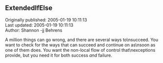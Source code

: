 ## ExtendedIfElse  
Originally published: 2005-01-19 10:11:13  
Last updated: 2005-01-19 10:11:13  
Author: Shannon -jj Behrens  
  
A million things can go wrong, and there are several ways to\nsucceed.  You want to check for the ways that can succeed and continue on as\nsoon as one of them does.  You want the non-local flow of control that\nexceptions provide, but you need it for both success *and* failure.
